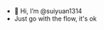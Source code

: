 - 👋 Hi, I’m @suiyuan1314
- Just go with the flow, it's ok

<!---
suiyuan1314/suiyuan1314 is a ✨ special ✨ repository because its `README.md` (this file) appears on your GitHub profile.
You can click the Preview link to take a look at your changes.
--->
